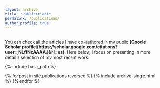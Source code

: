 ```yaml
---
layout: archive
title: "Publications"
permalink: /publications/
author_profile: true
---
```


<br>
You can check all the articles I have co-authored in my public <b>[Google Scholar profile](https://scholar.google.com/citations?user=jNLffNcAAAAJ&hl=es)</b>. Here below, I focus on presenting in more detail a selection of my most recent work.

{% include base_path %}

{% for post in site.publications reversed %}
  {% include archive-single.html %}
{% endfor %}

